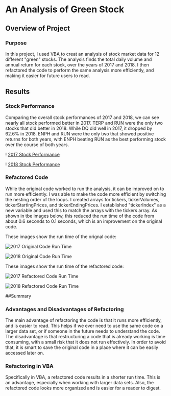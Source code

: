 # An Analysis of Green Stock
## Overview of Project

### Purpose

In this project, I used VBA to creat an analysis of stock market data for 12 different "green" stocks. The analysis finds the total daily volume and annual return for each stock, over the years of 2017 and 2018. I then refactored the code to perform the same analysis more efficiently, and making it easier for future users to read.

## Results

### Stock Performance

Comparing the overall stock performances of 2017 and 2018, we can see nearly all stock performed better in 2017. TERP and RUN were the only two stocks that did better in 2018. While DQ did well in 2017, it dropped by 62.6% in 2018. ENPH and RUN were the only two that showed positive returns for both years, with ENPH beating RUN as the best performing stock over the course of both years.

! [2017 Stock Performance](/blob/main/Resources/Stock_Performance_2017.png)

! [2018 Stock Performance](/blob/main/Resources/Stock_Performance_2018.png)

### Refactored Code

While the original code worked to run the analysis, it can be improved on to run more efficiently. I was able to make the code more efficient by switching the nesting order of the loops. I created arrays for tickers, tickerVolumes, tickerStartingPrices, and tickerEndingPrices. I established "tickerIndex" as a new variable and used this to match the arrays with the tickers array. As shown in tbe images below, this reduced the run time of the code from about 0.6 seconds to 0.1 seconds, which is an improvement on the original code.

These images show the run time of the orignal code:

![2017 Original Code Run Time](/blob/main/Resources/Resources/VBA_Challenge_2017.png)

![2018 Original Code Run Time](/blob/main/Resources/Resources/VBA_Challenge_2018.png)

These images show the run time of the refactored code:

![2017 Refactored Code Run Time](/blob/main/Resources/Resources/VBA_Challenge_2017.png)

![2018 Refactored Code Run Time](/blob/main/Resources/Resources/VBA_Challenge_2018.png)

##Summary

### Advantages and Disadvantages of Refactoring

The main advantage of refactoring the code is that it runs more efficiently, and is easier to read. This helps if we ever need to use the same code on a larger data set, or if someone in the future needs to understand the code. The disadvantage is that restructuring a code that is already working is time consuming, with a small risk that it does not run effectively. In order to avoid that, it is smart to save the original code in a place where it can be easily accessed later on.

### Refactoring in VBA

Specifically in VBA, a refactored code results in a shorter run time. This is an advantage, especially when working with larger data sets. Also, the refactored code looks more organized and is easier for a reader to digest.
